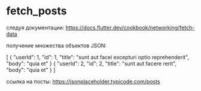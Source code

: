 # fetch_posts

следуя документации:
https://docs.flutter.dev/cookbook/networking/fetch-data

получение множества объектов JSON:

[
{
"userId": 1,
"id": 1,
"title": "sunt aut facei excepturi optio reprehenderit",
"body": "quia et"
}
{
"userId": 2,
"id": 2,
"title": "sunt aut facere rerit",
"body": "quia et"
}
]

ссылка на посты:
https://jsonplaceholder.typicode.com/posts
